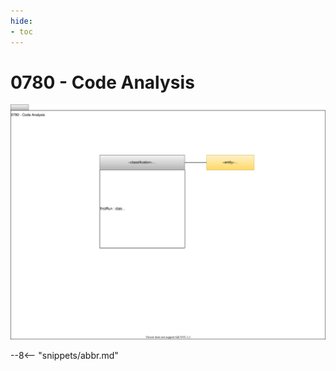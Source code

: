 ```yaml
---
hide:
- toc
---
```


<!-- SPDX-License-Identifier: CC-BY-4.0 -->
<!-- Copyright Contributors to the ODPi Egeria project 2020. -->


# 0780 - Code Analysis


![UML](0780-Code-Analysis.svg)


--8<-- "snippets/abbr.md"